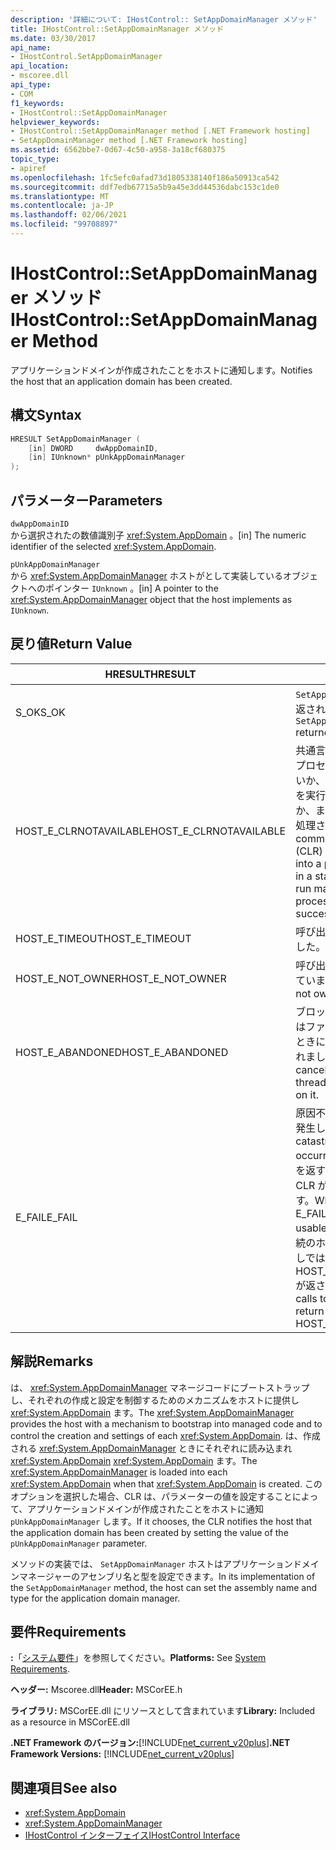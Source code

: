 ```yaml
---
description: '詳細について: IHostControl:: SetAppDomainManager メソッド'
title: IHostControl::SetAppDomainManager メソッド
ms.date: 03/30/2017
api_name:
- IHostControl.SetAppDomainManager
api_location:
- mscoree.dll
api_type:
- COM
f1_keywords:
- IHostControl::SetAppDomainManager
helpviewer_keywords:
- IHostControl::SetAppDomainManager method [.NET Framework hosting]
- SetAppDomainManager method [.NET Framework hosting]
ms.assetid: 6562bbe7-0d67-4c50-a958-3a18cf680375
topic_type:
- apiref
ms.openlocfilehash: 1fc5efc0afad73d1805338140f186a50913ca542
ms.sourcegitcommit: ddf7edb67715a5b9a45e3dd44536dabc153c1de0
ms.translationtype: MT
ms.contentlocale: ja-JP
ms.lasthandoff: 02/06/2021
ms.locfileid: "99708897"
---
```

# <a name="ihostcontrolsetappdomainmanager-method"></a><span data-ttu-id="00ed4-103">IHostControl::SetAppDomainManager メソッド</span><span class="sxs-lookup"><span data-stu-id="00ed4-103">IHostControl::SetAppDomainManager Method</span></span>

<span data-ttu-id="00ed4-104">アプリケーションドメインが作成されたことをホストに通知します。</span><span class="sxs-lookup"><span data-stu-id="00ed4-104">Notifies the host that an application domain has been created.</span></span>  
  
## <a name="syntax"></a><span data-ttu-id="00ed4-105">構文</span><span class="sxs-lookup"><span data-stu-id="00ed4-105">Syntax</span></span>  
  
```cpp  
HRESULT SetAppDomainManager (  
    [in] DWORD     dwAppDomainID,  
    [in] IUnknown* pUnkAppDomainManager  
);  
```  
  
## <a name="parameters"></a><span data-ttu-id="00ed4-106">パラメーター</span><span class="sxs-lookup"><span data-stu-id="00ed4-106">Parameters</span></span>  

 `dwAppDomainID`  
 <span data-ttu-id="00ed4-107">から選択されたの数値識別子 <xref:System.AppDomain> 。</span><span class="sxs-lookup"><span data-stu-id="00ed4-107">[in] The numeric identifier of the selected <xref:System.AppDomain>.</span></span>  
  
 `pUnkAppDomainManager`  
 <span data-ttu-id="00ed4-108">から <xref:System.AppDomainManager> ホストがとして実装しているオブジェクトへのポインター `IUnknown` 。</span><span class="sxs-lookup"><span data-stu-id="00ed4-108">[in] A pointer to the <xref:System.AppDomainManager> object that the host implements as `IUnknown`.</span></span>  
  
## <a name="return-value"></a><span data-ttu-id="00ed4-109">戻り値</span><span class="sxs-lookup"><span data-stu-id="00ed4-109">Return Value</span></span>  
  
|<span data-ttu-id="00ed4-110">HRESULT</span><span class="sxs-lookup"><span data-stu-id="00ed4-110">HRESULT</span></span>|<span data-ttu-id="00ed4-111">説明</span><span class="sxs-lookup"><span data-stu-id="00ed4-111">Description</span></span>|  
|-------------|-----------------|  
|<span data-ttu-id="00ed4-112">S_OK</span><span class="sxs-lookup"><span data-stu-id="00ed4-112">S_OK</span></span>|<span data-ttu-id="00ed4-113">`SetAppDomainManager` 正常に返されました。</span><span class="sxs-lookup"><span data-stu-id="00ed4-113">`SetAppDomainManager` returned successfully.</span></span>|  
|<span data-ttu-id="00ed4-114">HOST_E_CLRNOTAVAILABLE</span><span class="sxs-lookup"><span data-stu-id="00ed4-114">HOST_E_CLRNOTAVAILABLE</span></span>|<span data-ttu-id="00ed4-115">共通言語ランタイム (CLR) がプロセスに読み込まれていないか、CLR がマネージコードを実行できない状態であるか、または呼び出しが正常に処理されていません。</span><span class="sxs-lookup"><span data-stu-id="00ed4-115">The common language runtime (CLR) has not been loaded into a process, or the CLR is in a state in which it cannot run managed code or process the call successfully.</span></span>|  
|<span data-ttu-id="00ed4-116">HOST_E_TIMEOUT</span><span class="sxs-lookup"><span data-stu-id="00ed4-116">HOST_E_TIMEOUT</span></span>|<span data-ttu-id="00ed4-117">呼び出しがタイムアウトしました。</span><span class="sxs-lookup"><span data-stu-id="00ed4-117">The call timed out.</span></span>|  
|<span data-ttu-id="00ed4-118">HOST_E_NOT_OWNER</span><span class="sxs-lookup"><span data-stu-id="00ed4-118">HOST_E_NOT_OWNER</span></span>|<span data-ttu-id="00ed4-119">呼び出し元がロックを所有していません。</span><span class="sxs-lookup"><span data-stu-id="00ed4-119">The caller does not own the lock.</span></span>|  
|<span data-ttu-id="00ed4-120">HOST_E_ABANDONED</span><span class="sxs-lookup"><span data-stu-id="00ed4-120">HOST_E_ABANDONED</span></span>|<span data-ttu-id="00ed4-121">ブロックされたスレッドまたはファイバーが待機しているときに、イベントが取り消されました。</span><span class="sxs-lookup"><span data-stu-id="00ed4-121">An event was canceled while a blocked thread or fiber was waiting on it.</span></span>|  
|<span data-ttu-id="00ed4-122">E_FAIL</span><span class="sxs-lookup"><span data-stu-id="00ed4-122">E_FAIL</span></span>|<span data-ttu-id="00ed4-123">原因不明の致命的なエラーが発生しました。</span><span class="sxs-lookup"><span data-stu-id="00ed4-123">An unknown catastrophic failure occurred.</span></span> <span data-ttu-id="00ed4-124">メソッドが E_FAIL を返すと、そのプロセス内で CLR が使用できなくなります。</span><span class="sxs-lookup"><span data-stu-id="00ed4-124">When a method returns E_FAIL, the CLR is no longer usable within the process.</span></span> <span data-ttu-id="00ed4-125">後続のホストメソッドの呼び出しでは HOST_E_CLRNOTAVAILABLE が返されます。</span><span class="sxs-lookup"><span data-stu-id="00ed4-125">Subsequent calls to hosting methods return HOST_E_CLRNOTAVAILABLE.</span></span>|  
  
## <a name="remarks"></a><span data-ttu-id="00ed4-126">解説</span><span class="sxs-lookup"><span data-stu-id="00ed4-126">Remarks</span></span>  

 <span data-ttu-id="00ed4-127">は、 <xref:System.AppDomainManager> マネージコードにブートストラップし、それぞれの作成と設定を制御するためのメカニズムをホストに提供し <xref:System.AppDomain> ます。</span><span class="sxs-lookup"><span data-stu-id="00ed4-127">The <xref:System.AppDomainManager> provides the host with a mechanism to bootstrap into managed code and to control the creation and settings of each <xref:System.AppDomain>.</span></span> <span data-ttu-id="00ed4-128">は、作成される <xref:System.AppDomainManager> ときにそれぞれに読み込まれ <xref:System.AppDomain> <xref:System.AppDomain> ます。</span><span class="sxs-lookup"><span data-stu-id="00ed4-128">The <xref:System.AppDomainManager> is loaded into each <xref:System.AppDomain> when that <xref:System.AppDomain> is created.</span></span> <span data-ttu-id="00ed4-129">このオプションを選択した場合、CLR は、パラメーターの値を設定することによって、アプリケーションドメインが作成されたことをホストに通知 `pUnkAppDomainManager` します。</span><span class="sxs-lookup"><span data-stu-id="00ed4-129">If it chooses, the CLR notifies the host that the application domain has been created by setting the value of the `pUnkAppDomainManager` parameter.</span></span>  
  
 <span data-ttu-id="00ed4-130">メソッドの実装では、 `SetAppDomainManager` ホストはアプリケーションドメインマネージャーのアセンブリ名と型を設定できます。</span><span class="sxs-lookup"><span data-stu-id="00ed4-130">In its implementation of the `SetAppDomainManager` method, the host can set the assembly name and type for the application domain manager.</span></span>  
  
## <a name="requirements"></a><span data-ttu-id="00ed4-131">要件</span><span class="sxs-lookup"><span data-stu-id="00ed4-131">Requirements</span></span>  

 <span data-ttu-id="00ed4-132">**:**「[システム要件](../../get-started/system-requirements.md)」を参照してください。</span><span class="sxs-lookup"><span data-stu-id="00ed4-132">**Platforms:** See [System Requirements](../../get-started/system-requirements.md).</span></span>  
  
 <span data-ttu-id="00ed4-133">**ヘッダー:** Mscoree.dll</span><span class="sxs-lookup"><span data-stu-id="00ed4-133">**Header:** MSCorEE.h</span></span>  
  
 <span data-ttu-id="00ed4-134">**ライブラリ:** MSCorEE.dll にリソースとして含まれています</span><span class="sxs-lookup"><span data-stu-id="00ed4-134">**Library:** Included as a resource in MSCorEE.dll</span></span>  
  
 <span data-ttu-id="00ed4-135">**.NET Framework のバージョン:**[!INCLUDE[net_current_v20plus](../../../../includes/net-current-v20plus-md.md)]</span><span class="sxs-lookup"><span data-stu-id="00ed4-135">**.NET Framework Versions:** [!INCLUDE[net_current_v20plus](../../../../includes/net-current-v20plus-md.md)]</span></span>  
  
## <a name="see-also"></a><span data-ttu-id="00ed4-136">関連項目</span><span class="sxs-lookup"><span data-stu-id="00ed4-136">See also</span></span>

- <xref:System.AppDomain>
- <xref:System.AppDomainManager>
- [<span data-ttu-id="00ed4-137">IHostControl インターフェイス</span><span class="sxs-lookup"><span data-stu-id="00ed4-137">IHostControl Interface</span></span>](ihostcontrol-interface.md)
